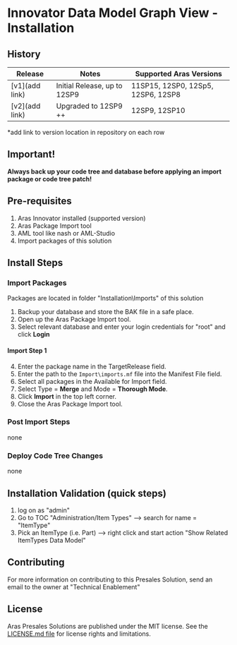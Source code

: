 # Innovator Data Model Graph View - Installation


## History

Release          | Notes                        | Supported Aras Versions
-----------------|------------------------------|-------------------
[v1](add link)   | Initial Release, up to 12SP9 | 11SP15, 12SP0, 12Sp5, 12SP6, 12SP8
[v2](add link)   | Upgraded to 12SP9 ++         | 12SP9, 12SP10

*add link to version location in repository on each row


## Important!
**Always back up your code tree and database before applying an import package or code tree patch!**


## Pre-requisites

1. Aras Innovator installed (supported version)
2. Aras Package Import tool 
3. AML tool like nash or AML-Studio
4. Import packages of this solution


## Install Steps

### Import Packages
Packages are located in folder "Installation\Imports" of this solution

1. Backup your database and store the BAK file in a safe place.
2. Open up the Aras Package Import tool.
3. Select relevant database and enter your login credentials for "root" and click **Login**

#### Import Step 1
4. Enter the package name in the TargetRelease field.
5. Enter the path to the `Import\imports.mf` file into the Manifest File field.
6. Select all packages in the Available for Import field.
7. Select Type = **Merge** and Mode = **Thorough Mode**.
8. Click **Import** in the top left corner.
9. Close the Aras Package Import tool.


### Post Import Steps
none 

### Deploy Code Tree Changes
none


## Installation Validation (quick steps)
1. log on as "admin" 
2. Go to TOC "Administration/Item Types"  --> search for name = "ItemType"
3. Pick an ItemType (i.e. Part) --> right click and start action "Show Related ItemTypes Data Model"


## Contributing
For more information on contributing to this Presales Solution, send an email to the owner at "Technical Enablement"


## License
Aras Presales Solutions are published under the MIT license. See the [LICENSE.md file](./LICENSE.md) for license rights and limitations.
